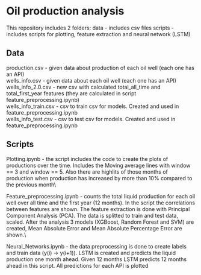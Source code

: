 # Oil production analysis 

This repository includes 2 folders:
data - includes csv files
scripts - includes scripts for plotting, feature extraction and neural network (LSTM)

## Data
production.csv - given data about production of each oil well (each one has an API)\
wells_info.csv - given data about each oil well (each one has an API)\
wells_info_2.0.csv - new csv with calculated total_all_time and total_first_year features (they are calculated in script feature_preprocessing.ipynb)\
wells_info_train.csv - csv to train csv for models. Created and used in feature_preprocessing.ipynb\
wells_info_test.csv - csv to test csv for models. Created and used in feature_preprocessing.ipynb

## Scripts
Plotting.ipynb - the script includes the code to create the plots of productions over the time. Includes the Moving average lines with window == 3 and window == 5. Also there                    are highlits of those months of production when production has increased by more than 10% compared to the previous month\

Feature_preprocessing.ipynb - counts the total liquid production for each oil well over all time and the first year (12 months). In the script the correlations between features                               are shown. The feature extraction is done with Principal Component Analysis (PCA). The data is splitted to train and test data, scaled. After the                                 analysis 3 models (XGBoost, Random Forest and SVM) are created, Mean Absolute Error and Mean Absolute Percentage Error are shown.\

Neural_Networks.ipynb - the data preprocessing is done to create labels and train data (y(i) -> y(i+1)). LSTM is created and predicts the liquid production one month ahead. Given 12 months LSTM predicts 12 months ahead in this script. All predictions for each API is plotted
